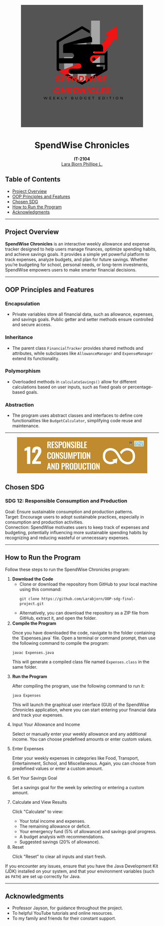 <p align="center" dir="auto">
  <img src="https://github.com/Larabjorn/OOP-sdg-final-project/blob/main/image/2.png" width="400">
</p>
<h1 align="center" tabindex="-1" class="heading element" dir="auto">SpendWise Chronicles</h1>

<p align="center" dir="auto">
  <b>IT-2104</b>
  <br>
  <a href="https://github.com/Larabjorn">Lara Bjorn Phillipe L.</a>
</p>

<h2> Table of Contents</h2>
  <ul>
    <li><a href="#project-overview">Project Overview</a></li>
    <li><a href="#oop-principles-and-features">OOP Principles and Features</a></li>
    <li><a href="#chosen-sdg">Chosen SDG</a></li>
    <li><a href="#how-to-run-the-program">How to Run the Program</a></li>
    <li><a href="#acknowledgments">Acknowledgments</a></li>
  </ul>
  <hr>

  <h2 id="project-overview"> Project Overview</h2>
  <p><strong>SpendWise Chronicles</strong> is an interactive weekly allowance and expense tracker designed to help users manage finances, optimize spending habits, and achieve savings goals. It provides a simple yet powerful platform to track expenses, analyze budgets, and plan for future savings. Whether you’re budgeting for school, personal needs, or long-term investments, SpendWise empowers users to make smarter financial decisions.</p>
  <hr>

  <h2 id="oop-principles-and-features"> OOP Principles and Features</h2>
  <h3> Encapsulation</h3>
  <ul>
    <li>Private variables store all financial data, such as allowance, expenses, and savings goals. Public getter and setter methods ensure controlled and secure access.</li>
  </ul>
  <h3> Inheritance</h3>
  <ul>
    <li>The parent class <code>FinancialTracker</code> provides shared methods and attributes, while subclasses like <code>AllowanceManager</code> and <code>ExpenseManager</code> extend its functionality.</li>
  </ul>
  <h3> Polymorphism</h3>
  <ul>
    <li>Overloaded methods in <code>calculateSavings()</code> allow for different calculations based on user inputs, such as fixed goals or percentage-based goals.</li>
  </ul>
  <h3> Abstraction</h3>
  <ul>
    <li>The program uses abstract classes and interfaces to define core functionalities like <code>BudgetCalculator</code>, simplifying code reuse and maintenance.</li>
  </ul>
  <hr>
  
<p align="center" dir="auto">
<img src="https://github.com/Larabjorn/OOP-sdg-final-project/blob/main/image/images.png">
</p>

  <h2 id="chosen-sdg"> Chosen SDG</h2>
  <h3> SDG 12: Responsible Consumption and Production</h3>
  <p>
    Goal: Ensure sustainable consumption and production patterns.<br>
    Target: Encourage users to adopt sustainable practices, especially in consumption and production activities.<br>
    Connection: SpendWise motivates users to keep track of expenses and budgeting, potentially influencing more sustainable spending habits by recognizing and reducing wasteful or unnecessary expenses.
  </p>
  <hr>

  <h2 id="how-to-run-the-program"> How to Run the Program</h2>
<p>Follow these steps to run the SpendWise Chronicles program:</p>
<ol>
  <li><b>Download the Code</b>
    <ul>
      <li>Clone or download the repository from GitHub to your local machine using this command:
        <pre><code>git clone https://github.com/Larabjorn/OOP-sdg-final-project.git</code></pre>
      </li>
      <li>Alternatively, you can download the repository as a ZIP file from GitHub, extract it, and open the folder.</li>
    </ul>
  </li>
  <li><b>Compile the Program</b>
    <p>Once you have downloaded the code, navigate to the folder containing the `Expenses.java` file. Open a terminal or command prompt, then use the following command to compile the program:</p>
    <pre><code>javac Expenses.java</code></pre>
    <p>This will generate a compiled class file named <code>Expenses.class</code> in the same folder.</p>
  </li>
  <li><b>Run the Program</b>
    <p>After compiling the program, use the following command to run it:</p>
    <pre><code>java Expenses</code></pre>
    <p>This will launch the graphical user interface (GUI) of the SpendWise Chronicles application, where you can start entering your financial data and track your expenses.</p>
  </li>
  <li>Input Your Allowance and Income</li>
    <p>Select or manually enter your weekly allowance and any additional income. You can choose predefined amounts or enter custom values.</p>

  <li>Enter Expenses</li>
    <p>Enter your weekly expenses in categories like Food, Transport, Entertainment, School, and Miscellaneous. Again, you can choose from predefined values or enter a custom amount.</p>

  <li>Set Your Savings Goal</li>
    <p>Set a savings goal for the week by selecting or entering a custom amount.</p>

  <li>Calculate and View Results</li>
    <p>Click "Calculate" to view:</p>
  <ul>
    <li>Your total income and expenses.</li>
    <li>The remaining allowance or deficit.</li>
    <li>Your emergency fund (5% of allowance) and savings goal progress.</li>
    <li>A budget analysis with recommendations.</li>
    <li>Suggested savings (20% of allowance).</li>
  </ul>

  <li>Reset</h3>
    <p>Click "Reset" to clear all inputs and start fresh.</p>

</ol>
<p>If you encounter any issues, ensure that you have the Java Development Kit (JDK) installed on your system, and that your environment variables (such as <code>PATH</code>) are set up correctly for Java.</p>
<hr>


  <h2 id="acknowledgments"> Acknowledgments</h2>
  <ul>
    <li>Professor Jayson, for guidance throughout the project.</li>
    <li>To helpful YouTube tutorials and online resources.</li>
    <li>To my family and friends for their constant support.</li>
  </ul>
   

